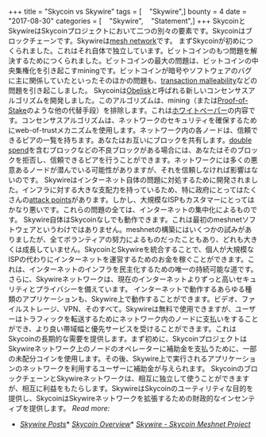 +++
title = "Skycoin vs Skywire"
tags = [    "Skywire",]
bounty = 4
date = "2017-08-30"
categories = [    "Skywire",    "Statement",]
+++
SkycoinとSkywireはSkycoinプロジェクトにおいて二つの別々の要素です。Skycoinはブロックチェーンです。Skywireは[mesh network](https://en.wikipedia.org/wiki/Mesh_networking)です。
まずSkycoinが初めにつくられました。これはそれ自体で独立しています。ビットコインのもつ問題を解決するためにつくられました。ビットコインの最大の問題は、ビットコインの中央集権化を引き起こすminingです。ビットコインが暗号やソフトウェアのバグに主に関係していたといったそのほかの問題も、[transaction malleability](https://en.bitcoin.it/wiki/Transaction_Malleability)などの問題を引き起こしました。
Skycoinは[Obelisk](https://www.skycoin.net/whitepapers)と呼ばれる新しいコンセンサスアルゴリズムを開発しました。このアルゴリズムは、mining（または[Proof-of-Stake](https://en.wikipedia.org/wiki/Proof-of-stake)のような他の代替手段）を排除します。これは[ホワイトペーパー](https://www.skycoin.net/whitepapers)の内容です。コンセンサスアルゴリズムは、ネットワークのセキュリティを確保するためにweb-of-trustメカニズムを使用します。ネットワーク内の各ノードは、信頼できるピアの一覧を持ちます。あなたはお互いにブロックを共有します。[double spend](https://en.wikipedia.org/wiki/Double-spending)を含むブロックなどの不良ブロックがある場合には、あなたはそのブロックを拒否し、信頼できるピアを行うことができます。ネットワークには多くの悪意あるノードが潜んでいる可能性がありますが、それを信頼しなければ影響はないのです。
Skywireはインターネット自体の問題に対処するために開発されました。インフラに対する大きな支配力を持っているため、特に政府にとってはたくさんの[attack points](https://en.wikipedia.org/wiki/BGP_hijacking)があります。しかし、大規模なISPもカスタマーにとってはかなり悪いです。これらの問題の全ては、インターネットの集中化によるものです。
Skywire自体はSkycoinなしでも動作できます。これは最初のmeshnetソフトウェアというわけではありません。meshnetの構築にはいくつかの試みがありましたが、全てボランティアの努力によるものだったこともあり、どれも大きくは成長していません。SkycoinとSkywireを統合することで、個人が大規模なISPの代わりにインターネットを運営するためのお金を稼ぐことができます。これは、インターネットのインフラを民主化するための唯一の持続可能な道です。さらに、Skywireネットワークは、現在のインターネットよりずっと高いセキュリティとプライバシーを備えています。
インターネットで動作するあらゆる種類のアプリケーションも、Skywire上で動作することができます。ビデオ、ファイルストレージ、VPN、そのすべて。Skywireは無料で使用できますが、ユーザーはトラフィックを転送するためにネットワーク内のノードに支払いをすることができ、より良い帯域幅と優先サービスを受けることができます。これはSkycoinの長期的な需要を提供します。まず初めに、SkycoinプロジェクトはSkywireネットワーク上のノードのオペレーターに補助金を支払うために、一部の未配分コインを使用します。その後、Skywire上で実行されるアプリケーションのネットワークを利用するユーザーに補助金が与えられます。
SkycoinのブロックチェーンとSkywireネットワークは、相互に独立して使うことができますが、相互に利益をもたらします。SkywireはSkycoinのユーティリティな目的を提供し、SkycoinはSkywireネットワークを拡張するための財政的なインセンティブを提供します。
*Read more:*
* *[Skywire Posts](/categories/skywire/)** *[Skycoin Overview](/overview/skycoin-overview/)** *[Skywire - Skycoin Meshnet Project](/overview/skywire---skycoin-meshnet-project/)*
